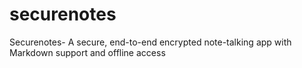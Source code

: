 # securenotes
Securenotes- A secure, end-to-end encrypted note-talking app with Markdown support and offline access

